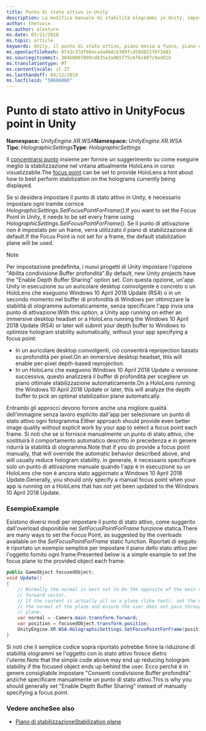 ```yaml
---
title: Punto di stato attivo in Unity
description: La modifica manuale di stabilità ologrammi in Unity, impostare il punto di stato attivo
author: thetuvix
ms.author: alexturn
ms.date: 03/21/2018
ms.topic: article
keywords: Unity, il punto di stato attivo, piano messa a fuoco, piano di stabilizzazione, punto di stabilizzazione, reprojection, LSR, buffer di profondità
ms.openlocfilehash: 0f43c37df66ecada86dcb309fcd58d822f0f3481
ms.sourcegitcommit: 384b0087899cd835a3a965f75c6f6c607c9edd1b
ms.translationtype: MT
ms.contentlocale: it-IT
ms.lasthandoff: 04/12/2019
ms.locfileid: "59604880"
---
```

# <a name="focus-point-in-unity"></a><span data-ttu-id="1a0e0-104">Punto di stato attivo in Unity</span><span class="sxs-lookup"><span data-stu-id="1a0e0-104">Focus point in Unity</span></span>

<span data-ttu-id="1a0e0-105">**Namespace:** *UnityEngine.XR.WSA*</span><span class="sxs-lookup"><span data-stu-id="1a0e0-105">**Namespace:** *UnityEngine.XR.WSA*</span></span><br>
<span data-ttu-id="1a0e0-106">**Tipo**: *HolographicSettings*</span><span class="sxs-lookup"><span data-stu-id="1a0e0-106">**Type**: *HolographicSettings*</span></span>

<span data-ttu-id="1a0e0-107">Il [concentrarsi punto](hologram-stability.md#stabilization-plane) insieme per fornire un suggerimento su come eseguire meglio la stabilizzazione nel vntana attualmente HoloLens in corso visualizzabile.</span><span class="sxs-lookup"><span data-stu-id="1a0e0-107">The [focus point](hologram-stability.md#stabilization-plane) can be set to provide HoloLens a hint about how to best perform stabilization on the holograms currently being displayed.</span></span>

<span data-ttu-id="1a0e0-108">Se si desidera impostare il punto di stato attivo in Unity, è necessario impostare ogni tramite cornice *HolographicSettings.SetFocusPointForFrame()*.</span><span class="sxs-lookup"><span data-stu-id="1a0e0-108">If you want to set the Focus Point in Unity, it needs to be set every frame using *HolographicSettings.SetFocusPointForFrame()*.</span></span> <span data-ttu-id="1a0e0-109">Se il punto di attivazione non è impostato per un frame, verrà utilizzato il piano di stabilizzazione di default.</span><span class="sxs-lookup"><span data-stu-id="1a0e0-109">If the Focus Point is not set for a frame, the default stabilization plane will be used.</span></span>

> [!NOTE]
> <span data-ttu-id="1a0e0-110">Per impostazione predefinita, i nuovi progetti di Unity impostare l'opzione "Abilita condivisione Buffer profondità".</span><span class="sxs-lookup"><span data-stu-id="1a0e0-110">By default, new Unity projects have the "Enable Depth Buffer Sharing" option set.</span></span>  <span data-ttu-id="1a0e0-111">Con questa opzione, un'app Unity in esecuzione su un auricolare desktop coinvolgente e concreto o un HoloLens che eseguono Windows 10 April 2018 Update (RS4) o in un secondo momento nel buffer di profondità di Windows per ottimizzare la stabilità di ologramma automaticamente, senza specificare l'app invia una punto di attivazione:</span><span class="sxs-lookup"><span data-stu-id="1a0e0-111">With this option, a Unity app running on either an immersive desktop headset or a HoloLens running the Windows 10 April 2018 Update (RS4) or later will submit your depth buffer to Windows to optimize hologram stability automatically, without your app specifying a focus point:</span></span>
> * <span data-ttu-id="1a0e0-112">In un auricolare desktop coinvolgenti, ciò consentirà reprojection basato su profondità per pixel.</span><span class="sxs-lookup"><span data-stu-id="1a0e0-112">On an immersive desktop headset, this will enable per-pixel depth-based reprojection.</span></span>
> * <span data-ttu-id="1a0e0-113">In un HoloLens che eseguono Windows 10 April 2018 Update o versione successiva, questo analizzerà il buffer di profondità per scegliere un piano ottimale stabilizzazione automaticamente.</span><span class="sxs-lookup"><span data-stu-id="1a0e0-113">On a HoloLens running the Windows 10 April 2018 Update or later, this will analyze the depth buffer to pick an optimal stabilization plane automatically.</span></span>
>
> <span data-ttu-id="1a0e0-114">Entrambi gli approcci devono fornire anche una migliore qualità dell'immagine senza lavoro esplicito dall'app per selezionare un punto di stato attivo ogni fotogramma.</span><span class="sxs-lookup"><span data-stu-id="1a0e0-114">Either approach should provide even better image quality without explicit work by your app to select a focus point each frame.</span></span>  <span data-ttu-id="1a0e0-115">Si noti che se si fornisce manualmente un punto di stato attivo, che sostituirà il comportamento automatico descritto in precedenza e in genere ridurrà la stabilità di ologramma.</span><span class="sxs-lookup"><span data-stu-id="1a0e0-115">Note that if you do provide a focus point manually, that will override the automatic behavior described above, and will usually reduce hologram stability.</span></span>  <span data-ttu-id="1a0e0-116">In generale, è necessario specificare solo un punto di attivazione manuale quando l'app è in esecuzione su un HoloLens che non è ancora stato aggiornato a Windows 10 April 2018 Update.</span><span class="sxs-lookup"><span data-stu-id="1a0e0-116">Generally, you should only specify a manual focus point when your app is running on a HoloLens that has not yet been updated to the Windows 10 April 2018 Update.</span></span>

### <a name="example"></a><span data-ttu-id="1a0e0-117">Esempio</span><span class="sxs-lookup"><span data-stu-id="1a0e0-117">Example</span></span>

<span data-ttu-id="1a0e0-118">Esistono diversi modi per impostare il punto di stato attivo, come suggerito dall'overload disponibile nel *SetFocusPointForFrame* funzione statica.</span><span class="sxs-lookup"><span data-stu-id="1a0e0-118">There are many ways to set the Focus Point, as suggested by the overloads available on the *SetFocusPointForFrame* static function.</span></span> <span data-ttu-id="1a0e0-119">Riportati di seguito è riportato un esempio semplice per impostare il piano dello stato attivo per l'oggetto fornito ogni frame:</span><span class="sxs-lookup"><span data-stu-id="1a0e0-119">Presented below is a simple example to set the focus plane to the provided object each frame:</span></span>

```cs
public GameObject focusedObject;
void Update()
{
    // Normally the normal is best set to be the opposite of the main camera's 
    // forward vector.
    // If the content is actually all on a plane (like text), set the normal to 
    // the normal of the plane and ensure the user does not pass through the 
    // plane.
    var normal = -Camera.main.transform.forward;     
    var position = focusedObject.transform.position;
    UnityEngine.XR.WSA.HolographicSettings.SetFocusPointForFrame(position, normal);
}
```

<span data-ttu-id="1a0e0-120">Si noti che il semplice codice sopra riportato potrebbe finire la riduzione di stabilità ologrammi se l'oggetto con lo stato attivo finisce dietro l'utente.</span><span class="sxs-lookup"><span data-stu-id="1a0e0-120">Note that the simple code above may end up reducing hologram stability if the focused object ends up behind the user.</span></span>  <span data-ttu-id="1a0e0-121">Ecco perché è in genere consigliabile impostare "Consenti condivisione Buffer profondità" anziché specificare manualmente un punto di stato attivo.</span><span class="sxs-lookup"><span data-stu-id="1a0e0-121">This is why you should generally set "Enable Depth Buffer Sharing" instead of manually specifying a focus point.</span></span>

### <a name="see-also"></a><span data-ttu-id="1a0e0-122">Vedere anche</span><span class="sxs-lookup"><span data-stu-id="1a0e0-122">See also</span></span>
* [<span data-ttu-id="1a0e0-123">Piano di stabilizzazione</span><span class="sxs-lookup"><span data-stu-id="1a0e0-123">Stabilization plane</span></span>](hologram-stability.md#stabilization-plane)
